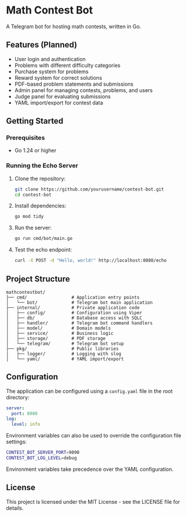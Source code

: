 # Math Contest Bot

A Telegram bot for hosting math contests, written in Go.

## Features (Planned)

- User login and authentication
- Problems with different difficulty categories
- Purchase system for problems
- Reward system for correct solutions
- PDF-based problem statements and submissions
- Admin panel for managing contests, problems, and users
- Judge panel for evaluating submissions
- YAML import/export for contest data

## Getting Started

### Prerequisites

- Go 1.24 or higher

### Running the Echo Server

1. Clone the repository:
   ```sh
   git clone https://github.com/yourusername/contest-bot.git
   cd contest-bot
   ```

2. Install dependencies:
   ```sh
   go mod tidy
   ```

3. Run the server:
   ```sh
   go run cmd/bot/main.go
   ```

4. Test the echo endpoint:
   ```sh
   curl -X POST -d "Hello, world!" http://localhost:8080/echo
   ```

## Project Structure

```
mathcontestbot/
├── cmd/                 # Application entry points
│   └── bot/             # Telegram bot main application
├── internal/            # Private application code
│   ├── config/          # Configuration using Viper
│   ├── db/              # Database access with SQLC
│   ├── handler/         # Telegram bot command handlers
│   ├── model/           # Domain models
│   ├── service/         # Business logic
│   ├── storage/         # PDF storage 
│   └── telegram/        # Telegram bot setup
├── pkg/                 # Public libraries
│   ├── logger/          # Logging with slog
│   └── yaml/            # YAML import/export
```

## Configuration

The application can be configured using a `config.yaml` file in the root directory:

```yaml
server:
  port: 8080
log:
  level: info
```

Environment variables can also be used to override the configuration file settings:

```sh
CONTEST_BOT_SERVER_PORT=9090
CONTEST_BOT_LOG_LEVEL=debug
```

Environment variables take precedence over the YAML configuration.

## License

This project is licensed under the MIT License - see the LICENSE file for details. 